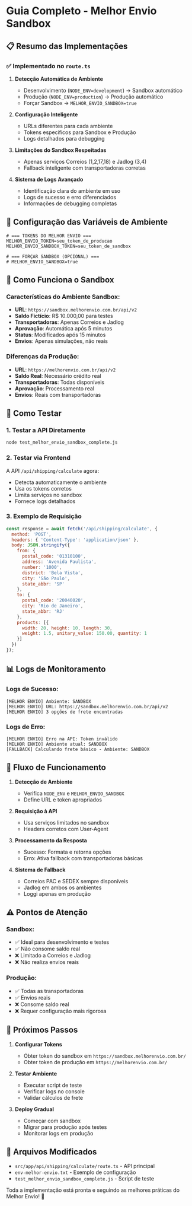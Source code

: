 # Guia Completo - Melhor Envio Sandbox

## 📋 Resumo das Implementações

### ✅ Implementado no `route.ts`

1. **Detecção Automática de Ambiente**
   - Desenvolvimento (`NODE_ENV=development`) → Sandbox automático
   - Produção (`NODE_ENV=production`) → Produção automático
   - Forçar Sandbox → `MELHOR_ENVIO_SANDBOX=true`

2. **Configuração Inteligente**
   - URLs diferentes para cada ambiente
   - Tokens específicos para Sandbox e Produção
   - Logs detalhados para debugging

3. **Limitações do Sandbox Respeitadas**
   - Apenas serviços Correios (1,2,17,18) e Jadlog (3,4)
   - Fallback inteligente com transportadoras corretas

4. **Sistema de Logs Avançado**
   - Identificação clara do ambiente em uso
   - Logs de sucesso e erro diferenciados
   - Informações de debugging completas

## 🔧 Configuração das Variáveis de Ambiente

```env
# === TOKENS DO MELHOR ENVIO ===
MELHOR_ENVIO_TOKEN=seu_token_de_producao
MELHOR_ENVIO_SANDBOX_TOKEN=seu_token_de_sandbox

# === FORÇAR SANDBOX (OPCIONAL) ===
# MELHOR_ENVIO_SANDBOX=true
```

## 🧪 Como Funciona o Sandbox

### Características do Ambiente Sandbox:
- **URL**: `https://sandbox.melhorenvio.com.br/api/v2`
- **Saldo Fictício**: R$ 10.000,00 para testes
- **Transportadoras**: Apenas Correios e Jadlog
- **Aprovação**: Automática após 5 minutos
- **Status**: Modificados após 15 minutos
- **Envios**: Apenas simulações, não reais

### Diferenças da Produção:
- **URL**: `https://melhorenvio.com.br/api/v2`
- **Saldo Real**: Necessário crédito real
- **Transportadoras**: Todas disponíveis
- **Aprovação**: Processamento real
- **Envios**: Reais com transportadoras

## 🚀 Como Testar

### 1. Testar a API Diretamente
```bash
node test_melhor_envio_sandbox_complete.js
```

### 2. Testar via Frontend
A API `/api/shipping/calculate` agora:
- Detecta automaticamente o ambiente
- Usa os tokens corretos
- Limita serviços no sandbox
- Fornece logs detalhados

### 3. Exemplo de Requisição
```javascript
const response = await fetch('/api/shipping/calculate', {
  method: 'POST',
  headers: { 'Content-Type': 'application/json' },
  body: JSON.stringify({
    from: {
      postal_code: '01310100',
      address: 'Avenida Paulista',
      number: '1000',
      district: 'Bela Vista',
      city: 'São Paulo',
      state_abbr: 'SP'
    },
    to: {
      postal_code: '20040020',
      city: 'Rio de Janeiro',
      state_abbr: 'RJ'
    },
    products: [{
      width: 20, height: 10, length: 30,
      weight: 1.5, unitary_value: 150.00, quantity: 1
    }]
  })
});
```

## 📊 Logs de Monitoramento

### Logs de Sucesso:
```
[MELHOR ENVIO] Ambiente: SANDBOX
[MELHOR ENVIO] URL: https://sandbox.melhorenvio.com.br/api/v2
[MELHOR ENVIO] 3 opções de frete encontradas
```

### Logs de Erro:
```
[MELHOR ENVIO] Erro na API: Token inválido
[MELHOR ENVIO] Ambiente atual: SANDBOX
[FALLBACK] Calculando frete básico - Ambiente: SANDBOX
```

## 🔄 Fluxo de Funcionamento

1. **Detecção de Ambiente**
   - Verifica `NODE_ENV` e `MELHOR_ENVIO_SANDBOX`
   - Define URL e token apropriados

2. **Requisição à API**
   - Usa serviços limitados no sandbox
   - Headers corretos com User-Agent

3. **Processamento da Resposta**
   - Sucesso: Formata e retorna opções
   - Erro: Ativa fallback com transportadoras básicas

4. **Sistema de Fallback**
   - Correios PAC e SEDEX sempre disponíveis
   - Jadlog em ambos os ambientes
   - Loggi apenas em produção

## ⚠️ Pontos de Atenção

### Sandbox:
- ✅ Ideal para desenvolvimento e testes
- ✅ Não consome saldo real
- ❌ Limitado a Correios e Jadlog
- ❌ Não realiza envios reais

### Produção:
- ✅ Todas as transportadoras
- ✅ Envios reais
- ❌ Consome saldo real
- ❌ Requer configuração mais rigorosa

## 🎯 Próximos Passos

1. **Configurar Tokens**
   - Obter token do sandbox em `https://sandbox.melhorenvio.com.br/`
   - Obter token de produção em `https://melhorenvio.com.br/`

2. **Testar Ambiente**
   - Executar script de teste
   - Verificar logs no console
   - Validar cálculos de frete

3. **Deploy Gradual**
   - Começar com sandbox
   - Migrar para produção após testes
   - Monitorar logs em produção

## 📝 Arquivos Modificados

- `src/app/api/shipping/calculate/route.ts` - API principal
- `env-melhor-envio.txt` - Exemplo de configuração
- `test_melhor_envio_sandbox_complete.js` - Script de teste

Toda a implementação está pronta e seguindo as melhores práticas do Melhor Envio! 🚀
